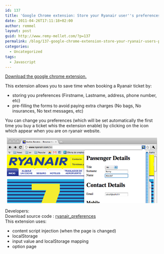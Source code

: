```yaml
---
id: 137
title: 'Google Chrome extension: Store your Ryanair user''s preferences'
date: 2011-04-26T17:11:18+02:00
author: remmel
layout: post
guid: http://www.remy-mellet.com/?p=137
permalink: /blog/137-google-chrome-extension-store-your-ryanair-users-preferences/
categories:
  - Uncategorized
tags:
  - Javascript
---
```

[Download the google chrome extension.](/wp-content/uploads/2011/04/ryanair_preferences.crx)

This extension allows you to save time when booking a Ryanair ticket by:

  * storing you preferences (Firstname, Lastname, address, phone number, etc)
  * pre-filling the forms to avoid paying extra charges (No bags, No insurances, No text messages, etc)

You can change you preferences (which will be set automatically the first time you buy a ticket whis the extension enable) by clicking on the icon which appear when you are on ryanair website.

<p style="text-align: center;">
  <a href="/wp-content/uploads/2011/04/RyanairExtensionScreeshot.png"><img class="size-full wp-image-138 aligncenter" title="RyanairExtensionScreeshot" src="/wp-content/uploads/2011/04/RyanairExtensionScreeshot.png" alt="" width="492" height="214" /></a>
</p>

Developers:  
Download source code : [ryanair_preferences](/wp-content/uploads/2011/04/ryanair_preferences.zip)  
This extension uses:

  * content script injection (when the page is changed)
  * localStorage
  * input value and localStorage mapping
  * option page